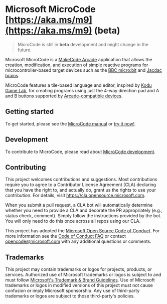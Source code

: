 # Microsoft MicroCode [https://aka.ms/m9](https://aka.ms/m9) (beta)

> MicroCode is still in **beta** development and might change in the future.

Microsoft MicroCode is a [MakeCode Arcade](https://arcade.makecode.com/) application that allows the creation, modification, and execution of simple reactive programs for microcontroller-based target devices such as the [BBC micro:bit](https://microbit.org) and [Jacdac brains](https://microsoft.github.io/jacdac-docs/start/brains/).

MicroCode features a tile-based language and editor, inspired by [Kodu Game Lab](https://www.kodugamelab.com/), for creating programs using just the 4-way direction pad and A and B buttons supported by [Arcade-compatible devices](https://arcade.makecode.com/hardware/).

## Getting started

To get started, please see the [MicroCode manual](https://microsoft.github.io/microcode/docs/manual) or [try it now!](https://aka.ms/microcode).

## Development

To contribute to MicroCode, please read about [MicroCode development](./docs/develop.md).

## Contributing

This project welcomes contributions and suggestions. Most contributions require you to agree to a
Contributor License Agreement (CLA) declaring that you have the right to, and actually do, grant us
the rights to use your contribution. For details, visit https://cla.opensource.microsoft.com.

When you submit a pull request, a CLA bot will automatically determine whether you need to provide
a CLA and decorate the PR appropriately (e.g., status check, comment). Simply follow the instructions
provided by the bot. You will only need to do this once across all repos using our CLA.

This project has adopted the [Microsoft Open Source Code of Conduct](https://opensource.microsoft.com/codeofconduct/).
For more information see the [Code of Conduct FAQ](https://opensource.microsoft.com/codeofconduct/faq/) or
contact [opencode@microsoft.com](mailto:opencode@microsoft.com) with any additional questions or comments.

## Trademarks

This project may contain trademarks or logos for projects, products, or services. Authorized use of Microsoft
trademarks or logos is subject to and must follow
[Microsoft's Trademark & Brand Guidelines](https://www.microsoft.com/en-us/legal/intellectualproperty/trademarks/usage/general).
Use of Microsoft trademarks or logos in modified versions of this project must not cause confusion or imply Microsoft sponsorship.
Any use of third-party trademarks or logos are subject to those third-party's policies.
